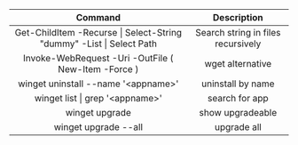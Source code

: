 | Command | Description |
| :---: | :----: |
| Get-ChildItem -Recurse \| Select-String "dummy" -List \| Select Path | Search string in files recursively |
| Invoke-WebRequest -Uri <url> -OutFile ( New-Item <item> -Force )| wget alternative|
| winget uninstall --name '\<appname\>' | uninstall by name |
| winget list \| grep '\<appname\>' | search for app |
| winget upgrade | show upgradeable |
| winget upgrade --all | upgrade all|
